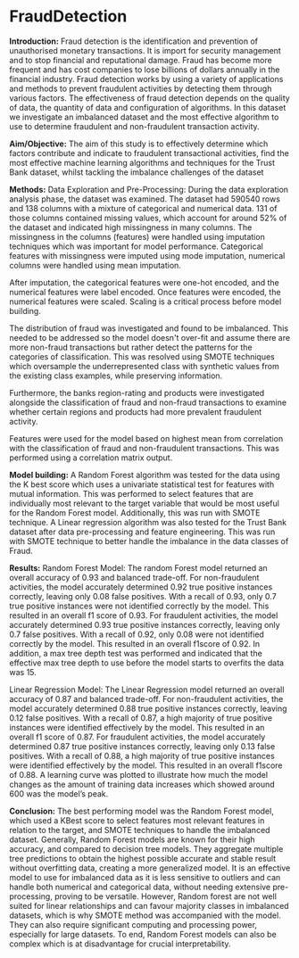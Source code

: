 # FraudDetection

**Introduction:**
Fraud detection is the identification and prevention of unauthorised monetary transactions. It is import for security management and to stop financial and reputational damage. Fraud has become more frequent and has cost companies to lose billions of dollars annually in the financial industry. Fraud detection works by using a variety of applications and methods to prevent fraudulent activities by detecting them through various factors. The effectiveness of fraud detection depends on the quality of data, the quantity of data and configuration of algorithms. In this dataset we investigate an imbalanced dataset and the most effective algorithm to use to determine fraudulent and non-fraudulent transaction activity.

**Aim/Objective:**
The aim of this study is to effectively determine which factors contribute and indicate to fraudulent transactional activities, find the most effective machine learning algorithms and techniques for the Trust Bank dataset, whilst tackling the imbalance challenges of the dataset

**Methods:**
Data Exploration and Pre-Processing:
During the data exploration analysis phase, the dataset was examined. The dataset had 590540 rows and 138 columns with a mixture of categorical and numerical data. 131 of those columns contained missing values, which account for around 52% of the dataset and indicated high missingness in many columns. The missingness in the columns (features) were handled using imputation techniques which was important for model performance. Categorical features with missingness were imputed using mode imputation, numerical columns were handled using mean imputation.

After imputation, the categorical features were one-hot encoded, and the numerical features were label encoded. Once features were encoded, the numerical features were scaled. Scaling is a critical process before model building.

The distribution of fraud was investigated and found to be imbalanced. This needed to be addressed so the model doesn't over-fit and assume there are more non-fraud transactions but rather detect the patterns for the categories of classification. This was resolved using SMOTE techniques which oversample the underrepresented class with synthetic values from the existing class examples, while preserving information. 

Furthermore, the banks region-rating and products were investigated alongside the classification of fraud and non-fraud transactions to examine whether certain regions and products had more prevalent fraudulent activity.

Features were used for the model based on highest mean from correlation with the classification of fraud and non-fraudulent transactions. This was performed using a correlation matrix output.

**Model building:**
A Random Forest  algorithm was tested for the data using the K best score which uses a  univariate statistical test for features with mutual information. This was performed to select features that are individually most relevant to the target variable that would be most useful for the Random Forest model. Additionally, this was run with SMOTE technique.
A Linear regression algorithm was also tested for the Trust Bank dataset after data pre-processing and feature engineering. This was run with SMOTE technique to better handle the imbalance in the data classes of Fraud.

**Results:**
Random Forest Model:
The random Forest model returned an overall accuracy of 0.93 and balanced trade-off.  For non-fraudulent activities, the model accurately determined 0.92 true positive instances correctly, leaving only 0.08 false positives. With a recall of 0.93, only 0.7 true positive instances were not identified correctly  by the model. This resulted in an overall f1 score of 0.93. For fraudulent activities, the model accurately determined 0.93 true positive instances correctly, leaving only 0.7 false positives. With a recall of 0.92, only 0.08 were not identified correctly  by the model. This resulted in an overall f1score of 0.92. In addition, a max tree depth test was performed and indicated that the effective max tree depth to use before the model starts to overfits the data was 15.

Linear Regression Model:
The Linear Regression model returned an overall accuracy of 0.87 and balanced trade-off.  For non-fraudulent activities, the model accurately determined 0.88 true positive instances correctly, leaving 0.12 false positives. With a recall of 0.87, a high majority of true positive instances were identified effectively by the model. This resulted in an overall f1 score of 0.87. For fraudulent activities, the model accurately determined 0.87 true positive instances correctly, leaving only 0.13 false positives. With a recall of 0.88, a high majority of true positive instances were identified effectively by the model. This resulted in an overall f1score of 0.88. A learning curve was plotted to illustrate how much the model changes as the amount of training data increases which showed around 600 was the model’s peak.

**Conclusion:**
The best performing model was the Random Forest model, which used a KBest score to select features most relevant features in relation to the target, and SMOTE techniques to handle the imbalanced dataset. Generally, Random Forest models are known for their high accuracy, and compared to decision tree models. They aggregate multiple tree predictions to obtain the highest possible accurate and stable result without overfitting data, creating a more generalized model. It is an effective model to use for imbalanced data as it is less sensitive to outliers and can handle both numerical and categorical data, without needing extensive pre-processing, proving to be versatile. However, Random forest are not well suited for linear relationships and can favour majority classes in imbalanced datasets, which is why SMOTE method was accompanied with the model. They can also require significant computing and processing power, especially for large datasets. To end, Random Forest models can also be complex which is at disadvantage for crucial interpretability.

